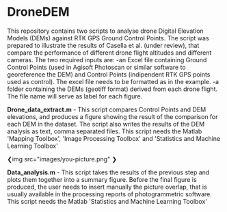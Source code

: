 # DroneDEM
This repository contains two scripts to analyse drone Digital Elevation Models (DEMs) against RTK GPS Ground Control Points. 
The script was prepared to illustrate the results of Casella et al. (under review), that compare the performance of different drone flight altitudes and different cameras. 
The two required inputs are: 
-an Excel file containing Ground Control Points (used in Agisoft Photoscan or similar software to georeference the DEM) and Control Points (indipendent RTK GPS points used as control). The excel file needs to be formatted as in the example.
-a folder containing the DEMs (geotiff format) derived from each drone flight. The file name will serve as label for each figure.

<b>Drone_data_extract.m</b> - This script compares Control Points and DEM elevations, and produces a figure showing the result of the comparison for each DEM in the dataset. The script also writes the results of the DEM analysis as text, comma separated files. This script needs the Matlab 'Mapping Toolbox', 'Image Processing Toolbox' and 'Statistics and Machine Learning Toolbox'

❮img src="images/you-picture.png" ❯

<b>Data_analysis.m</b> - This script takes the results of the previous step and plots them together into a summary figure. Before the final figure is produced, the user needs to insert manually the picture overlap, that is usually available in the processing reports of photogrammetric software. This script needs the Matlab 'Statistics and Machine Learning Toolbox'
